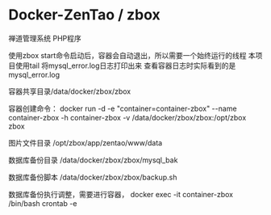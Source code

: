 # Docker-ZenTao  /  zbox

禅道管理系统
PHP程序


使用zbox start命令启动后，容器会自动退出，所以需要一个始终运行的线程
本项目使用tail 将mysql_error.log日志打印出来 查看容器日志时实际看到的是mysql_error.log


容器共享目录/data/docker/zbox/zbox

容器创建命令：
docker run -d -e "container=container-zbox" --name container-zbox -h container-zbox -v /data/docker/zbox/zbox:/opt/zbox zbox

图片文件目录
/opt/zbox/app/zentao/www/data

数据库备份目录
/data/docker/zbox/zbox/mysql_bak

数据库备份脚本
/data/docker/zbox/zbox/backup.sh

数据库备份执行调整，需要进行容器，
docker exec -it container-zbox /bin/bash
crontab -e



